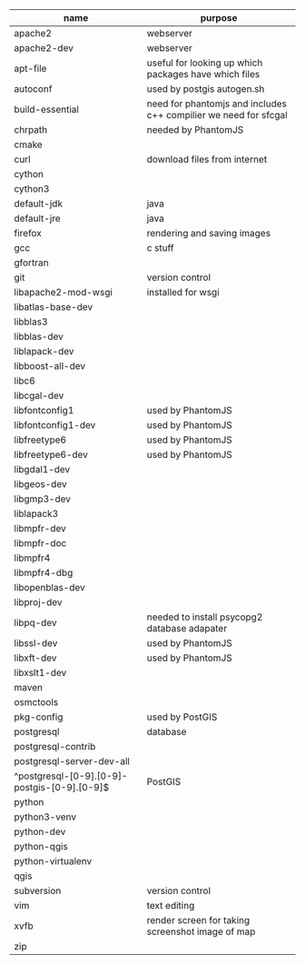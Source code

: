 |         name         | purpose   |
| -------------------- | --------- |
| apache2              | webserver |
| apache2-dev          | webserver |
| apt-file             | useful for looking up which packages have which files |
| autoconf             | used by postgis autogen.sh |
| build-essential      | need for phantomjs and includes c++ compilier we need for sfcgal |
| chrpath              | needed by PhantomJS |
| cmake                |                     |
| curl                 | download files from internet |
| cython               | |
| cython3              | |
| default-jdk          | java |
| default-jre          | java |
| firefox              | rendering and saving images |
| gcc                  | c stuff |
| gfortran             |         |
| git                  | version control |
| libapache2-mod-wsgi  | installed for wsgi |
| libatlas-base-dev    | |
| libblas3             | |
| libblas-dev          | |
| liblapack-dev        | |
| libboost-all-dev     | |
| libc6                | |
| libcgal-dev          | |
| libfontconfig1       | used by PhantomJS |
| libfontconfig1-dev   | used by PhantomJS |
| libfreetype6         | used by PhantomJS |
| libfreetype6-dev     | used by PhantomJS |
| libgdal1-dev         | |
| libgeos-dev          | |
| libgmp3-dev          | |
| liblapack3           | |
| libmpfr-dev          | |
| libmpfr-doc          | |
| libmpfr4             | |
| libmpfr4-dbg         | |
| libopenblas-dev      | |
| libproj-dev          | |
| libpq-dev            | needed to install psycopg2 database adapater |
| libssl-dev           | used by PhantomJS |
| libxft-dev           | used by PhantomJS |
| libxslt1-dev         | |
| maven                | |
| osmctools            | |
| pkg-config           | used by PostGIS |
| postgresql           | database |
| postgresql-contrib   | |
| postgresql-server-dev-all | |
| ^postgresql-[0-9].[0-9]-postgis-[0-9].[0-9]$ | PostGIS |
| python               | |
| python3-venv         | |
| python-dev           | |
| python-qgis          | |
| python-virtualenv    | |
| qgis                 | |
| subversion           | version control |
| vim                  | text editing |
| xvfb                 | render screen for taking screenshot image of map |
| zip                  | |

